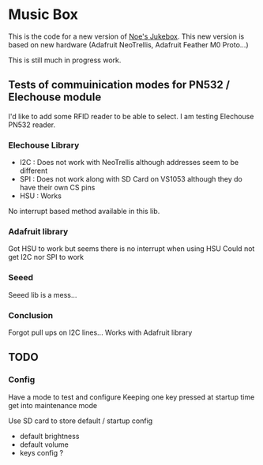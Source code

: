 # Music Box
This is the code for a new version of [Noe's Jukebox](https://interactingobjects.com/?cat=104).
This new version is based on new hardware (Adafruit NeoTrellis, Adafruit Feather M0 Proto...)

This is still much in progress work.

## Tests of commuinication modes for PN532 / Elechouse module

I'd like to add some RFID reader to be able to select. I am testing Elechouse PN532 reader.

### Elechouse Library

- I2C : Does not work with NeoTrellis although addresses seem to be different
- SPI : Does not work along with SD Card on VS1053 although they do have their own CS pins
- HSU : Works

No interrupt based method available in this lib.

### Adafruit library
Got HSU to work but seems there is no interrupt when using HSU
Could not get I2C nor SPI to work

### Seeed
Seeed lib is a mess...

### Conclusion
Forgot pull ups on I2C lines...
Works with Adafruit library

## TODO
### Config
Have a mode to test and configure
Keeping one key pressed at startup time get into maintenance mode

Use SD card to store default / startup config
- default brightness
- default volume
- keys config ?

